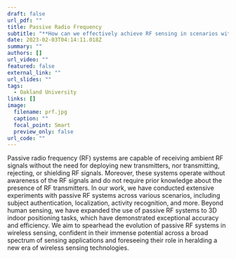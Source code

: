 ```yaml
---
draft: false
url_pdf: ""
title: Passive Radio Frequency
subtitle: "**How can we effectively achieve RF sensing in scenarios with unknown transmitters?**"
date: 2023-02-03T04:14:11.018Z
summary: ""
authors: []
url_video: ""
featured: false
external_link: ""
url_slides: ""
tags:
  - Oakland University
links: []
image:
  filename: prf.jpg
  caption: ""
  focal_point: Smart
  preview_only: false
url_code: ""
---
```

Passive radio frequency (RF) systems are capable of receiving ambient RF signals without the need for deploying new transmitters, nor transmitting, rejecting, or shielding RF signals. Moreover, these systems operate without awareness of the RF signals and do not require prior knowledge about the presence of RF transmitters. In our work, we have conducted extensive experiments with passive RF systems across various scenarios, including subject authentication, localization, activity recognition, and more. Beyond human sensing, we have expanded the use of passive RF systems to 3D indoor positioning tasks, which have demonstrated exceptional accuracy and efficiency. We aim to spearhead the evolution of passive RF systems in wireless sensing, confident in their immense potential across a broad spectrum of sensing applications and foreseeing their role in heralding a new era of wireless sensing technologies.
